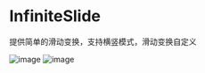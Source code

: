 # InfiniteSlide
提供简单的滑动变换，支持横竖模式，滑动变换自定义

![image]("http://upload-images.jianshu.io/upload_images/2440045-9209cc458fde6ea0.gif?imageMogr2/auto-orient/strip")	
![image]("http://upload-images.jianshu.io/upload_images/2440045-33b2eb24d2637850.gif?imageMogr2/auto-orient/strip")

